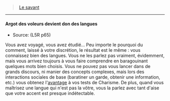 ﻿---
!GenericItem
Name: Argot des voleurs devient don des langues
Source: (L5R p65)
Id: l5r_rogue_hd.md#argot-des-voleurs-devient-don-des-langues
ParentLink: l5r_rogue_hd.md#le-savant
ParentName: Le savant
NameLevel: 4
Attributes: {}
AttributesDictionary: >+
  {}

---
> [Le savant](hd_l5r_rogue.md)

---

#### Argot des voleurs devient don des langues

- Source: (L5R p65)

Vous avez voyagé, vous avez étudié… Peu importe le pourquoi du comment, laissé à votre discrétion, le résultat est le même : vous connaissez bien des langues. Vous ne les parlez pas vraiment, évidemment, mais vous arrivez toujours à vous faire comprendre en baragouinant quelques mots bien choisis. Vous ne pouvez pas vous lancer dans de grands discours, ni manier des concepts complexes, mais lors des interactions sociales de base (baratiner un garde, obtenir une information, etc.) vous obtenez l'[avantage](#avantage) à vos tests de Charisme. De plus, quand vous maîtrisez une langue qui n'est pas la vôtre, vous la parlez avec tant d'aise que votre accent est presque indétectable.

